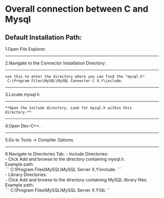 # Overall connection between C and Mysql
## Default Installation Path:
1.Open File Explorer.<hr>
2.Navigate to the Connector Installation Directory:<hr>
```
use this to enter the directory where you can find the "mysql.h"
 C:\Program Files\MySQL\MySQL Connector C X.Y\include.
```
<hr>
3.Locate mysql.h<hr>
    
    **Open the include directory. Look for mysql.h within this directory.**
 <hr>
4.Open Dev-C++.
<hr>
5.Go to Tools -> Compiler Options.
<hr>
6.Navigate to Directories Tab.  
       - Include Directories:<br>
          - Click Add and browse to the directory containing mysql.h. <br>
         Example path:<br>
     ``` C:\Program Files\MySQL\MySQL Server X.Y\include. ``` <br>
    - Library Directories:<br>
        - Click Add and browse to the directory containing MySQL library files.<br>
          Example path:<br>
     ``` C:\Program Files\MySQL\MySQL Server X.Y\lib.```<br>

